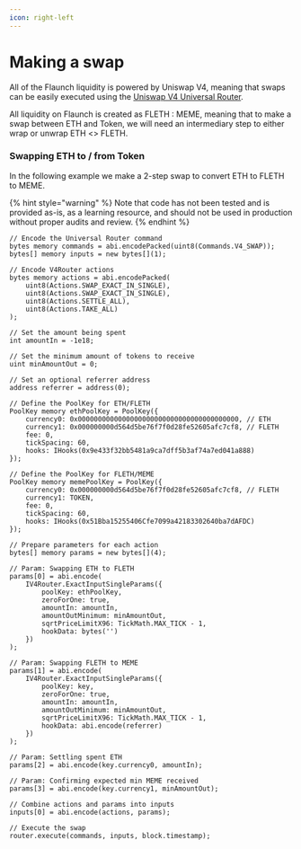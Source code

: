 ```yaml
---
icon: right-left
---
```


# Making a swap

All of the Flaunch liquidity is powered by Uniswap V4, meaning that swaps can be easily executed using the [Uniswap V4 Universal Router](https://docs.uniswap.org/contracts/v4/guides/swap-routing).

All liquidity on Flaunch is created as FLETH : MEME, meaning that to make a swap between ETH and Token, we will need an intermediary step to either wrap or unwrap ETH <> FLETH.

### Swapping ETH to / from Token

In the following example we make a 2-step swap to convert ETH to FLETH to MEME.

{% hint style="warning" %}
Note that code has not been tested and is provided as-is, as a learning resource, and should not be used in production without proper audits and review.
{% endhint %}

```solidity
// Encode the Universal Router command
bytes memory commands = abi.encodePacked(uint8(Commands.V4_SWAP));
bytes[] memory inputs = new bytes[](1);

// Encode V4Router actions
bytes memory actions = abi.encodePacked(
    uint8(Actions.SWAP_EXACT_IN_SINGLE),
    uint8(Actions.SWAP_EXACT_IN_SINGLE),
    uint8(Actions.SETTLE_ALL),
    uint8(Actions.TAKE_ALL)
);

// Set the amount being spent
int amountIn = -1e18;

// Set the minimum amount of tokens to receive
uint minAmountOut = 0;

// Set an optional referrer address
address referrer = address(0);

// Define the PoolKey for ETH/FLETH
PoolKey memory ethPoolKey = PoolKey({
    currency0: 0x0000000000000000000000000000000000000000, // ETH
    currency1: 0x000000000d564d5be76f7f0d28fe52605afc7cf8, // FLETH
    fee: 0,
    tickSpacing: 60,
    hooks: IHooks(0x9e433f32bb5481a9ca7dff5b3af74a7ed041a888)
});

// Define the PoolKey for FLETH/MEME
PoolKey memory memePoolKey = PoolKey({
    currency0: 0x000000000d564d5be76f7f0d28fe52605afc7cf8, // FLETH
    currency1: TOKEN,
    fee: 0,
    tickSpacing: 60,
    hooks: IHooks(0x51Bba15255406Cfe7099a42183302640ba7dAFDC)
});

// Prepare parameters for each action
bytes[] memory params = new bytes[](4);

// Param: Swapping ETH to FLETH
params[0] = abi.encode(
    IV4Router.ExactInputSingleParams({
        poolKey: ethPoolKey,
        zeroForOne: true,
        amountIn: amountIn,
        amountOutMinimum: minAmountOut,
        sqrtPriceLimitX96: TickMath.MAX_TICK - 1,
        hookData: bytes('')
    })
);

// Param: Swapping FLETH to MEME
params[1] = abi.encode(
    IV4Router.ExactInputSingleParams({
        poolKey: key,
        zeroForOne: true,
        amountIn: amountIn,
        amountOutMinimum: minAmountOut,
        sqrtPriceLimitX96: TickMath.MAX_TICK - 1,
        hookData: abi.encode(referrer)
    })
);

// Param: Settling spent ETH
params[2] = abi.encode(key.currency0, amountIn);

// Param: Confirming expected min MEME received
params[3] = abi.encode(key.currency1, minAmountOut);

// Combine actions and params into inputs
inputs[0] = abi.encode(actions, params);

// Execute the swap
router.execute(commands, inputs, block.timestamp);
```
